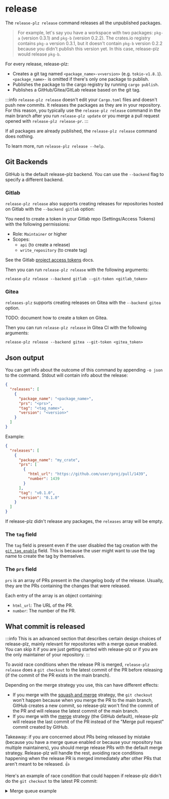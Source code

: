 # release

The `release-plz release` command releases all the unpublished packages.

> For example, let's say you have a workspace with two packages: `pkg-a`
> (version 0.3.1) and `pkg-b` (version 0.2.2).
> The crates.io registry contains `pkg-a` version 0.3.1, but it doesn't contain
> `pkg-b` version 0.2.2 because you didn't publish this version yet.
> In this case, release-plz would release `pkg-b`.

For every release, release-plz:

- Creates a git tag named `<package_name>-v<version>` (e.g. `tokio-v1.8.1`).
  `<package_name>-` is omitted if there's only one package to publish.
- Publishes the package to the cargo registry by running `cargo publish`.
- Publishes a GitHub/Gitea/GitLab release based on the git tag.

:::info
`release-plz release` doesn't edit your `Cargo.toml` files and doesn't
push new commits. It releases the packages as they are in your repository.
For this reason, you typically use the `release-plz release` command in the main branch
after you run `release-plz update`
or you merge a pull request opened with `release-plz release-pr`.
:::

If all packages are already published, the `release-plz release` command does nothing.

To learn more, run `release-plz release --help`.

## Git Backends

GitHub is the default release-plz backend. You can use the `--backend` flag to
specify a different backend.

### Gitlab

`release-plz release` also supports creating releases for repositories hosted on Gitlab with
the `--backend gitlab` option:

You need to create a token in your Gitlab repo (Settings/Access Tokens) with the following
permissions:

- Role: `Maintainer` or higher
- Scopes:
  - `api` (to create a release)
  - `write_repository` (to create tag)

See the Gitlab [project access tokens](https://docs.gitlab.com/ee/user/project/settings/project_access_tokens.html)
docs.

Then you can run `release-plz release` with the following arguments:

`release-plz release --backend gitlab --git-token <gitlab_token>`

### Gitea

`releases-plz` supports creating releases on Gitea with the `--backend gitea` option.

TODO: document how to create a token on Gitea.

Then you can run `release-plz release` in Gitea CI with the following arguments:

`release-plz release --backend gitea --git-token <gitea_token>`

## Json output

You can get info about the outcome of this command by appending `-o json` to the command.
Stdout will contain info about the release:

```json
{
  "releases": [
    {
      "package_name": "<package_name>",
      "prs": "<prs>",
      "tag": "<tag_name>",
      "version": "<version>"
    }
  ]
}
```

Example:

```json
{
  "releases": [
    {
      "package_name": "my_crate",
      "prs": [
        {
          "html_url": "https://github.com/user/proj/pull/1439",
          "number": 1439
        }
      ],
      "tag": "v0.1.0",
      "version": "0.1.0"
    }
  ]
}
```

If release-plz didn't release any packages, the `releases` array will be empty.

### The `tag` field

The `tag` field is present even if the user disabled the tag creation with the
[`git_tag_enable`](../config.md#the-git_tag_enable-field) field.
This is because the user might want to use the tag name to create the tag
by themselves.

### The `prs` field

`prs` is an array of PRs present in the changelog body of the release.
Usually, they are the PRs containing the changes that were released.

Each entry of the array is an object containing:

- `html_url`: The URL of the PR.
- `number`: The number of the PR.

## What commit is released

:::info
This is an advanced section that describes certain design choices of release-plz,
mainly relevant for repositories with a merge queue enabled.
You can skip it if you are just getting started with release-plz
or if you are the only maintainer of your repository.
:::

To avoid race conditions when the release PR is merged,
`release-plz release` does a `git checkout` to the latest commit of the PR
before releasing (if the commit of the PR exists in the main branch).

Depending on the merge strategy you use, this can have different effects:

- If you merge with the
  [squash and merge](https://docs.github.com/en/repositories/configuring-branches-and-merges-in-your-repository/configuring-pull-request-merges/about-merge-methods-on-github#squashing-your-merge-commits)
  strategy, the `git checkout` won't happen because when you merge the PR to the main branch,
  GitHub creates a new commit,
  so release-plz won't find the commit of the PR and will release the latest commit
  of the main branch.
- If you merge with the
  [merge](https://docs.github.com/en/repositories/configuring-branches-and-merges-in-your-repository/configuring-pull-request-merges/about-merge-methods-on-github)
  strategy (the GitHub default), release-plz will release the last commit
  of the PR instead of the "Merge pull request" commit created by GitHub.

Takeaway: if you are concerned about PRs being released by mistake
(because you have a merge queue enabled or because your repository
has multiple maintainers), you should merge release PRs with the
default merge strategy.
Release-plz will handle the rest, avoiding race conditions happening when
the release PR is merged immediately after other PRs that aren't meant to be released. 👍

Here's an example of race condition that could happen if release-plz
didn't do the `git checkout` to the latest PR commit:

<details>
<summary>Merge queue example</summary>

1. Person A adds PR 20 to the merge queue (e.g. `@bors r+`).
2. Person B adds PR 21 to the merge queue.
3. PR 20 is merged into `main`.
4. Person A sees PR 20 is merged and adds the release PR (PR 22) to the merge queue.
5. PR 21 is merged into `main`.
6. PR 22 is merged into `main`. The `release-plz release-pr` workflow for PR 21 didn't
   finish in time, so the release PR is out of date.
7. `main`'s workflow runs that does the publish for PR 22.

```mermaid
flowchart LR
  pr20(["PR 20 (fix)"])
  pr20_merge["main
  (PR 20 merge commit)"]
  pr21(["PR 21 (breaking change)"])
  pr21_merge["main
  (PR 21 merge commit)"]
  pr22(["PR 22 (release)"])
  pr22_merge["main
  (PR 22 merge commit)"]
  main --> pr20
  main --> pr20_merge
  pr20 --> pr20_merge
  main --> pr21
  pr20_merge --> pr21_merge
  pr21 --> pr21_merge
  pr20_merge --> pr22
  pr22 --> pr22_merge
  pr21_merge --> pr22_merge
```

This means that if release-plz didn't do the `git checkout`,
your release would include changes from PR 21 which will be missing from the changelog
and might contain breaking changes.

However, thanks to the `git checkout` to the latest commit of the PR,
if the release PR was merged into `main` with the default merge strategy, then
this race condition doesn't happen because the ancestor of the latest commit
of PR 22 is PR 20, not PR 21.

</details>
